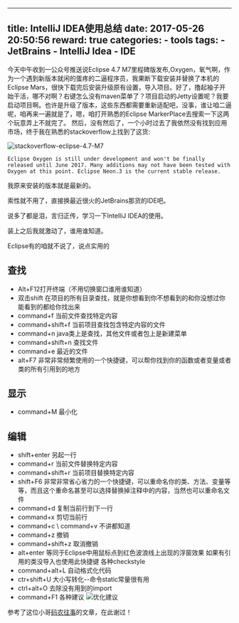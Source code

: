 
---
title: IntelliJ IDEA使用总结
date: 2017-05-26 20:50:56
reward: true
categories:
    - tools
tags:
    - JetBrains
    - IntelliJ Idea
    - IDE
---

今天中午收到一公众号推送说Eclipse 4.7 M7里程碑版发布,Oxygen，氧气啊，作为一个遇到新版本就闲的蛋疼的二逼程序员，我果断下载安装并替换了本机的Eclipse Mars，很快下载完后安装升级原有设置，导入项目。好了，撸起袖子开始干活，哪不对啊？右键怎么没有maven菜单了？项目启动的Jetty设置呢？我要启动项目啊。也许是升级了版本，这些东西都需要重新适配吧，没事，谁让咱二逼呢，咱再来一遍就是了，嗯，咱打开熟悉的Eclipse MarkerPlace去搜索一下这两个玩意弄上不就完了。
  然后，没有然后了，一个小时过去了我依然没有找到应用市场，终于我在熟悉的stackoverflow上找到了这货:
  <!--more-->
  ![stackoverflow-eclipse-4.7-M7](http://oqcey66z7.bkt.clouddn.com/public/images/eclipse-Oxygen-m7.png)

```
Eclipse Oxygen is still under development and won't be finally released until June 2017. Many additions may not have been tested with Oxygen at this point. Eclipse Neon.3 is the current stable release. 
```
我原来安装的版本就是最新的。

索性就不用了，直接换最近很火的JetBrains那货的IDE吧。

说多了都是泪，言归正传，学习一下IntelliJ IDEA的使用。

装上之后我就激动了，谁用谁知道。

Eclipse有的咱就不说了，说点实用的

## 查找
* Alt+F12打开终端（不用切换窗口谁用谁知道）
* 双击shift 
    在项目的所有目录查找，就是你想看到你不想看到的和你没想过你能看到的都给你找出来
* command+f 
    当前文件查找特定内容
* command+shift+f
    当前项目查找包含特定内容的文件
* command+n 
    java类上是查找，其他文件或者包上是新建菜单
* command+shift+n
    查找文件
* command+e 
    最近的文件
* alt+F7
    非常非常频繁使用的一个快捷键，可以帮你找到你的函数或者变量或者类的所有引用到的地方
## 显示
* command+M
    最小化

## 编辑
* shift+enter
    另起一行
* command+r
    当前文件替换特定内容
* command+shift+r
    当前项目替换特定内容
* shift+F6
    非常非常省心省力的一个快捷键，可以重命名你的类、方法、变量等等，而且这个重命名甚至可以选择替换掉注释中的内容，当然也可以重命名文件
* command+d
    复制当前行到下一行
* command+x
    剪切当前行
* command+c \ command+v 
    不讲都知道
* command+z
    撤销
* command+shift+z
    取消撤销
* alt+enter
    等同于Eclipse中用鼠标点到红色波浪线上出现的浮窗效果
    如果有引用的类没导入也使用此快捷键
    各种checkstyle
* command+alt+L
    自动格式化代码
* ctr+shift+U
  大小写转化--命令static常量很有用 
* ctrl+alt+O
    去除没有用到的import
* command+F1
    各种建议
    ![优化建议](http://oqcey66z7.bkt.clouddn.com/public/images/%E4%BC%98%E5%8C%96%E5%BB%BA%E8%AE%AE.png)

参考了这位小哥[码农往事](http://www.blogjava.net/rockblue1988/archive/2014/10/24/418994.html)的文章，在此谢过！


